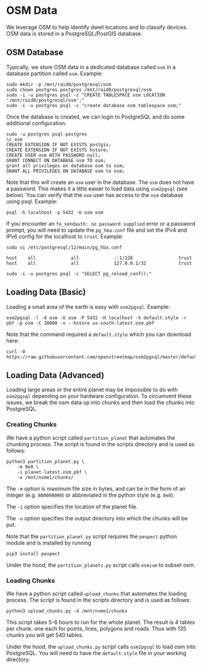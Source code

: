 # OSM Data

We leverage OSM to help identify dwell locations and to classify devices. OSM data is stored in a PostgreSQL/PostGIS database. 

## OSM Database
Typically, we store OSM data in a dedicated database called `osm` in a database partition called `osm`. Example:
```
sudo mkdir -p /mnt/raid0/postgresql/osm
sudo chown postgres.postgres /mnt/raid0/postgresql/osm
sudo -i -u postgres psql -c "CREATE TABLESPACE osm LOCATION '/mnt/raid0/postgresql/osm';"
sudo -i -u postgres psql -c "create database osm tablespace osm;"
```

Once the database is created, we can login to PostgreSQL and do some additional configuration. 
```
sudo -u postgres psql postgres
\c osm
CREATE EXTENSION IF NOT EXISTS postgis;
CREATE EXTENSION IF NOT EXISTS hstore;
CREATE USER osm WITH PASSWORD null;
GRANT CONNECT ON DATABASE osm TO osm;
grant all privileges on database osm to osm;
GRANT ALL PRIVILEGES ON DATABASE osm to osm;
```
Note that this will create an `osm` user in the database. The `osm` does not have a password. This makes it a little easier to load data using `osm2pgsql` (see below). You can verify that the `osm` user has access to the `osm` database using psql. Example:
```
psql -h localhost -p 5432 -U osm osm
```
If you encounter an `fe_sendauth: no password supplied` error or a password prompt, you will need to update the `pg_hba.conf` file and set the IPv4 and IPv6 config for the localhost to `trust`. Example:
```
sudo vi /etc/postgresql/12/main/pg_hba.conf

host    all             all             ::1/128                 trust
host    all             all             127.0.0.1/32            trust

sudo -i -u postgres psql -c "SELECT pg_reload_conf();"
```


## Loading Data (Basic)
Loading a small area of the earth is easy with `osm2pgsql`. Example:
```
osm2pgsql -l -d osm -U osm -P 5432 -H localhost -S default.style -r pbf -p osm -C 30000 -v --hstore us-south-latest.osm.pbf
```
Note that the command required a `default.style` which you can download here:
```
curl -O https://raw.githubusercontent.com/openstreetmap/osm2pgsql/master/default.style
```

## Loading Data (Advanced)
Loading large areas or the entire planet may be impossible to do with `osm2pgsql` depending on your hardware configuration. To circumvent these issues, we break the osm data up into chunks and then load the chunks into PostgreSQL.


### Creating Chunks
We have a python script called `partition_planet` that automates the chunking process. The script is found in the scripts directory and is used as follows:
```
python3 partition_planet.py \
    -m 8e8 \
    -i planet-latest.osm.pbf \
    -o /mnt/nvme1/chunks/
```
The `-m` option is maximum file size in bytes, and can be in the form of an integer (e.g. `800000000`) or abbreviated in the python style (e.g. `8e8`).

The `-i` option specifies the location of the planet file.

The `-o` option specifies the output directory into which the chunks will be put.

Note that the `partition_planet.py` script requires the `pexpect` python module and is installed by running 
```
pip3 install pexpect
```
Under the hood, the `partition_planets.py` script calls `osmium` to subset osm.

### Loading Chunks
We have a python script called `upload_chunks` that automates the loading process. The script is found in the scripts directory and is used as follows:

```
python3 upload_chunks.py -d /mnt/nvme1/chunks
```
This script takes 5-6 hours to run for the whole planet. 
The result is 4 tables per chunk: one each for points, lines, polygons and roads. Thus with 135 chunks you will get 540 tables.

Under the hood, the `upload_chunks.py` script calls `osm2pgsql` to load osm into PostgreSQL. You will need to have the `default.style` file in your working directory.
